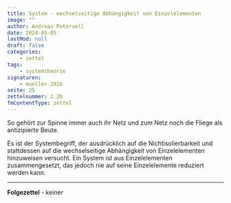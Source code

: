 ```yaml
---
title: System - wechselseitige Abhängigkeit von Einzelelementen
image: ""
author: Andreas Petersell
date: 2024-05-05
lastMod: null
draft: false
categories:
    - zettel
tags:
    - systemtheorie
signaturen:
    - mueller-2016
seite: 25
zettelnummer: 2.2b
fmContentType: zettel
---
```


So gehört zur Spinne immer auch ihr Netz und zum Netz noch die Fliege als antizipierte Beute.
<!--more-->
Es ist der Systembegriff, der ausdrücklich auf die Nichtisolierbarkeit und stattdessen auf die wechselseitige Abhängigkeit von Einzelelementen hinzuweisen versucht. Ein System ist aus Einzelelementen zusammengesetzt, das jedoch nie auf seine Einzelelemente reduziert werden kann.

***

**Folgezettel** - keiner

